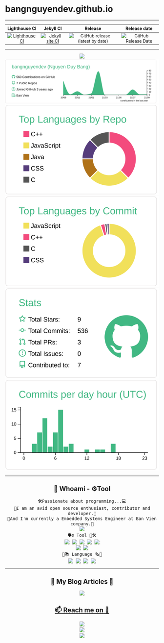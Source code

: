 # bangnguyendev.github.io
-----------------

| Lighthouse CI | Jekyll CI | Release | Release date |
| :----:        | :----:    | :----:  | :----:       |
|[![Lighthouse CI](https://github.com/bangnguyendev/bangnguyendev.github.io/actions/workflows/Lighthouse_CI.yml/badge.svg)](https://github.com/bangnguyendev/bangnguyendev.github.io/actions/workflows/Lighthouse_CI.yml) | [![Jekyll site CI](https://github.com/bangnguyendev/bangnguyendev.github.io/actions/workflows/Jekyll_CI.yml/badge.svg)](https://github.com/bangnguyendev/bangnguyendev.github.io/actions/workflows/Jekyll_CI.yml) | <img alt="GitHub release (latest by date)" src="https://img.shields.io/github/v/release/bangnguyendev/bangnguyendev.github.io"> | <img alt="GitHub Release Date" src="https://img.shields.io/github/release-date/bangnguyendev/bangnguyendev.github.io"> |

----------------------

<p  align="center">
  <img src="https://codepen.io/cesar2535/pen/ByYXpN">
  <img src="https://raw.githubusercontent.com/bangnguyendev/bangnguyendev/master/profile-summary-card-output/vue/0-profile-details.svg">
   </br>
  <img src="https://raw.githubusercontent.com/bangnguyendev/bangnguyendev/master/profile-summary-card-output/vue/1-repos-per-language.svg">
  <img src="https://raw.githubusercontent.com/bangnguyendev/bangnguyendev/master/profile-summary-card-output/vue/2-most-commit-language.svg">
   </br>
  <img src="https://raw.githubusercontent.com/bangnguyendev/bangnguyendev/master/profile-summary-card-output/vue/3-stats.svg">
  <img src="https://raw.githubusercontent.com/bangnguyendev/bangnguyendev/master/profile-summary-card-output/vue/4-productive-time.svg">
   </br>
</p>

---
<h2 align="center"> 👨‍ Whoami - ⚙️Tool</h2>
<p align="center">
  <samp>🛠️Passionate about programming...💻<br>
    🚀I am an avid open source enthusiast, contributor and developer.🧲 <br>💼And I'm currently a Embedded Systems Engineer at Ban Vien company.🏤<br>
      <img src="https://komarev.com/ghpvc/?username=bangnguyendev"><br>
    🛡️⚙️ Tool 🧰🛠️<br>
    <img src="https://img.shields.io/badge/Cantata-QA%7CSYSTEMS-006400">
    <img src="https://img.shields.io/badge/IDE%20-Eclipse-blueviolet">
    <img src="https://img.shields.io/badge/ETAS%20-ASCET-ff69b4">
    <img src="https://img.shields.io/badge/Visual%20Studio-Code-blue">
    <img src="https://img.shields.io/badge/Android-Studio-brightgreen"><br>
    <img src="https://img.shields.io/badge/-Jira%20Software-brightgreen?style=flat&logo=jira">
    <img src="https://img.shields.io/badge/-Jenkins%20Software-blueviolet?style=flat&logo=Jenkins"><br>
    📖📚 Language 🗞️🏅<br>
    <img src="https://img.shields.io/badge/C%2FC%2B%2B-Language-brightgreen?style=flat&logo=">
    <img src="https://img.shields.io/badge/-Python-ffff00?style=flat&logo=python">
    <img src="https://img.shields.io/badge/-Markdown-blue">
    <img src="https://img.shields.io/badge/Linux-Bash-red">
  </samp>
  <br> 
</p>

------
<h2 align="center">💬 My Blog Articles 🌠</h2>
<p align="center">
  <a href="https://bangnguyendev.github.io/"><img src="https://img.shields.io/badge/Myblog%3A-bangnguyendev.github.io-8B008B?style=for-the-badge&logo=github"/>
</p>
<h2  align="center">📫 Reach me on 🧧</h2>
<p align="center">
  <a href="https://www.linkedin.com/in/bangnguyenduy/"><img src="https://img.shields.io/badge/Linkedin-bangnguyenduy-yellowgreen?style=social&logo=linkedin" /></a><br> 
  <a href="https://www.facebook.com/drake.bangnguyen/"><img src="https://img.shields.io/badge/Facebook-drake.bangnguyen-blue?style=social&logo=facebook" /></a><br> 
  <a href="https://www.instagram.com/nguyen.duy.bang/?hl=vi"><img src="https://img.shields.io/badge/Instagram-nguyen.duy.bang-orange?style=social&logo=instagram" /></a>
</p>
